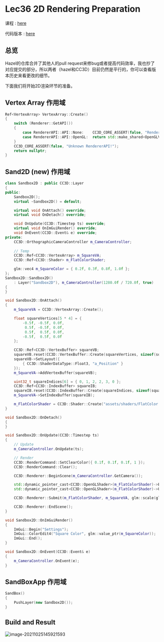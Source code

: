 # Lec36 2D Rendering Preparation

课程 : [here](https://www.youtube.com/watch?v=sEiZZ2APlDs&list=PLlrATfBNZ98dC-V-N3m0Go4deliWHPFwT&index=50)

代码版本 : [here](https://github.com/Graphic-researcher/Crosa-Conty-3D/tree/ccd045e1a847af4023d590168ec5961848d2870b/HTC)

## 总览

Hazel的仓库合并了其他人的pull request来修bug或者提高代码效率，我也抄了对应提交的部分，所以两者（hazel和CC3D）目前仍然是平行的，你可以查看版本历史来看更改的细节。

下面我们将开始2D渲染环节的准备。

## Vertex Array 作用域

```c++
Ref<VertexArray> VertexArray::Create()
{
    switch (Renderer::GetAPI())
    {
        case RendererAPI::API::None:    CC3D_CORE_ASSERT(false, "RendererAPI::None is currently not 		supported!"); return nullptr;
        case RendererAPI::API::OpenGL:  return std::make_shared<OpenGLVertexArray>();
    }
    CC3D_CORE_ASSERT(false, "Unknown RendererAPI!");
    return nullptr;
}
```

## Sand2D (new) 作用域

```c++
class Sandbox2D : public CC3D::Layer
{
public:
	Sandbox2D();
	virtual ~Sandbox2D() = default;

	virtual void OnAttach() override;
	virtual void OnDetach() override;

	void OnUpdate(CC3D::Timestep ts) override;
	virtual void OnImGuiRender() override;
	void OnEvent(CC3D::Event& e) override;
private:
	CC3D::OrthographicCameraController m_CameraController;
	
	// Temp
	CC3D::Ref<CC3D::VertexArray> m_SquareVA;
	CC3D::Ref<CC3D::Shader> m_FlatColorShader;

	glm::vec4 m_SquareColor = { 0.2f, 0.3f, 0.8f, 1.0f };
};
Sandbox2D::Sandbox2D()
	: Layer("Sandbox2D"), m_CameraController(1280.0f / 720.0f, true)
{
}

void Sandbox2D::OnAttach()
{
	m_SquareVA = CC3D::VertexArray::Create();

	float squareVertices[5 * 4] = {
		-0.5f, -0.5f, 0.0f,
		 0.5f, -0.5f, 0.0f,
		 0.5f,  0.5f, 0.0f,
		-0.5f,  0.5f, 0.0f
	};

	CC3D::Ref<CC3D::VertexBuffer> squareVB;
	squareVB.reset(CC3D::VertexBuffer::Create(squareVertices, sizeof(squareVertices)));
	squareVB->SetLayout({
		{ CC3D::ShaderDataType::Float3, "a_Position" }
	});
	m_SquareVA->AddVertexBuffer(squareVB);

	uint32_t squareIndices[6] = { 0, 1, 2, 2, 3, 0 };
	CC3D::Ref<CC3D::IndexBuffer> squareIB;
	squareIB.reset(CC3D::IndexBuffer::Create(squareIndices, sizeof(squareIndices) / sizeof(uint32_t)));
	m_SquareVA->SetIndexBuffer(squareIB);

	m_FlatColorShader = CC3D::Shader::Create("assets/shaders/FlatColor.glsl");
}

void Sandbox2D::OnDetach()
{
}

void Sandbox2D::OnUpdate(CC3D::Timestep ts)
{
	// Update
	m_CameraController.OnUpdate(ts);

	// Render
	CC3D::RenderCommand::SetClearColor({ 0.1f, 0.1f, 0.1f, 1 });
	CC3D::RenderCommand::Clear();

	CC3D::Renderer::BeginScene(m_CameraController.GetCamera());

	std::dynamic_pointer_cast<CC3D::OpenGLShader>(m_FlatColorShader)->Bind();
	std::dynamic_pointer_cast<CC3D::OpenGLShader>(m_FlatColorShader)->UploadUniformFloat4("u_Color", m_SquareColor);

	CC3D::Renderer::Submit(m_FlatColorShader, m_SquareVA, glm::scale(glm::mat4(1.0f), glm::vec3(1.5f)));

	CC3D::Renderer::EndScene();
}

void Sandbox2D::OnImGuiRender()
{
	ImGui::Begin("Settings");
	ImGui::ColorEdit4("Square Color", glm::value_ptr(m_SquareColor));
	ImGui::End();
}

void Sandbox2D::OnEvent(CC3D::Event& e)
{
	m_CameraController.OnEvent(e);
}
```

## SandBoxApp 作用域

```c++
SandBox()
{
	PushLayer(new Sandbox2D());
}
```

## Build and Result

![image-20211025145921593](https://i.loli.net/2021/10/25/Tjbw1DnCq4YyvIu.png)